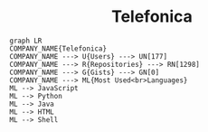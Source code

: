 <h1 align="center">Telefonica</h1>

```mermaid
graph LR
COMPANY_NAME{Telefonica}
COMPANY_NAME ---> U{Users} ---> UN[177]
COMPANY_NAME ---> R{Repositories} ---> RN[1298]
COMPANY_NAME ---> G{Gists} ---> GN[0]
COMPANY_NAME ---> ML{Most Used<br>Languages}
ML --> JavaScript
ML --> Python
ML --> Java
ML --> HTML
ML --> Shell
```
